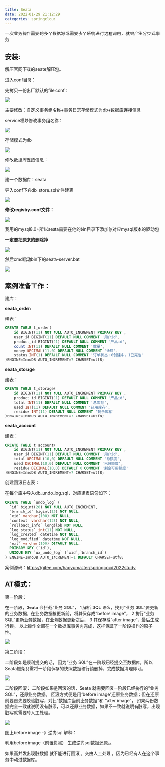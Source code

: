 ```yaml
---
title: Seata
date: 2022-01-29 21:12:29
categories: springcloud
---
```






一次业务操作需要跨多个数据源或需要多个系统进行远程调用，就会产生分步式事务





## 安装:

解压官网下载的seate解压包。

进入conf目录：

先拷贝一份出厂默认的file.conf：

![](https://gitee.com/haoyumaster/imageBed/raw/master/imgs/20220129213623.png)

主要修改：自定义事务组名称+事务日志存储模式为db+数据库连接信息



service模块修改事务组名称：

![](https://gitee.com/haoyumaster/imageBed/raw/master/imgs/20220130201514.png)

存储模式为db

![](https://gitee.com/haoyumaster/imageBed/raw/master/imgs/20220129214048.png)

修改数据库连接信息：

![](https://gitee.com/haoyumaster/imageBed/raw/master/imgs/20220129220025.png)



建一个数据库：seata

导入conf下的db_store.sql文件建表

![](https://gitee.com/haoyumaster/imageBed/raw/master/imgs/20220129214556.png)

**修改registry.conf文件：**

![](https://gitee.com/haoyumaster/imageBed/raw/master/imgs/20220129215931.png)



我用的mysql8.0+所以seata需要在他的bin目录下添加你对应mysql版本的驱动包

**一定要把原来的删除掉**

![](https://gitee.com/haoyumaster/imageBed/raw/master/imgs/20220129220056.png)

然后cmd启动bin下的seata-server.bat

![](https://gitee.com/haoyumaster/imageBed/raw/master/imgs/20220129220159.png)



## 案例准备工作：

建库：

**seata_order:**

建表：

```sql
CREATE TABLE t_order(
    id BIGINT(11) NOT NULL AUTO_INCREMENT PRIMARY KEY ,
    user_id BIGINT(11) DEFAULT NULL COMMENT '用户id',
    product_id BIGINT(11) DEFAULT NULL COMMENT '产品id',
    count INT(11) DEFAULT NULL COMMENT '数量',
    money DECIMAL(11,0) DEFAULT NULL COMMENT '金额',
    status INT(1) DEFAULT NULL COMMENT '订单状态：0创建中，1已完结'
)ENGINE=InnoDB AUTO_INCREMENT=7 CHARSET=utf8;
```

**seata_storage**

建表：

```sql
CREATE TABLE t_storage(
    id BIGINT(11) NOT NULL AUTO_INCREMENT PRIMARY KEY ,
    product_id BIGINT(11) DEFAULT NULL COMMENT '产品id',
    total INT(11) DEFAULT NULL COMMENT '总库存',
    used INT(11) DEFAULT NULL COMMENT '已用库存',
    residue INT(11) DEFAULT NULL COMMENT '剩余库存'
)ENGINE=InnoDB AUTO_INCREMENT=7 CHARSET=utf8;
```

**seata_account**

建表：

```sql
CREATE TABLE t_account(
    id BIGINT(11) NOT NULL AUTO_INCREMENT PRIMARY KEY ,
    user_id BIGINT(11) DEFAULT NULL COMMENT '用户id',
    total DECIMAL(10,0) DEFAULT NULL COMMENT '总额度',
    used DECIMAL(10,0) DEFAULT NULL COMMENT '已用额度',
    residue DECIMAL(10,0) DEFAULT 0 COMMENT '剩余可用额度'
)ENGINE=InnoDB AUTO_INCREMENT=7 CHARSET=utf8;
```

创建回滚日志表：

在每个库中导入db_undo_log.sql，对应建表语句如下：

```sql
CREATE TABLE `undo_log` (
  `id` bigint(20) NOT NULL AUTO_INCREMENT,
  `branch_id` bigint(20) NOT NULL,
  `xid` varchar(100) NOT NULL,
  `context` varchar(128) NOT NULL,
  `rollback_info` longblob NOT NULL,
  `log_status` int(11) NOT NULL,
  `log_created` datetime NOT NULL,
  `log_modified` datetime NOT NULL,
  `ext` varchar(100) DEFAULT NULL,
  PRIMARY KEY (`id`),
  UNIQUE KEY `ux_undo_log` (`xid`,`branch_id`)
) ENGINE=InnoDB AUTO_INCREMENT=1 DEFAULT CHARSET=utf8;
```

案例源码：https://gitee.com/haoyumaster/springcoud2022study



## AT模式：

第一阶段：

在一阶段，Seata 会拦截“业务 SQL”，
1  解析 SQL 语义，找到“业务 SQL”要更新的业务数据，在业务数据被更新前，将其保存成“before image”，
2  执行“业务 SQL”更新业务数据，在业务数据更新之后，
3  其保存成“after image”，最后生成行锁。
以上操作全部在一个数据库事务内完成，这样保证了一阶段操作的原子性。

![](https://gitee.com/haoyumaster/imageBed/raw/master/imgs/20220130215035.png)



第二阶段：

二阶段如是顺利提交的话，
因为“业务 SQL”在一阶段已经提交至数据库，所以Seata框架只需将一阶段保存的快照数据和行锁删掉，完成数据清理即可。

![](https://gitee.com/haoyumaster/imageBed/raw/master/imgs/20220130215204.png)

二阶段回滚：
二阶段如果是回滚的话，Seata 就需要回滚一阶段已经执行的“业务 SQL”，还原业务数据。
回滚方式便是用“before image”还原业务数据；但在还原前要首先要校验脏写，对比“数据库当前业务数据”和 “after image”，
如果两份数据完全一致就说明没有脏写，可以还原业务数据，如果不一致就说明有脏写，出现脏写就需要转人工处理。

![](https://gitee.com/haoyumaster/imageBed/raw/master/imgs/20220130221150.png)

图上before image -》逆向sql  解释：

利用before image（前置快照） 生成逆向sql数据还原。。

如果高并发出现脏数据 就不能进行回滚 ，交由人工处理  ，因为已经有人在这个事务中动过数据库。
